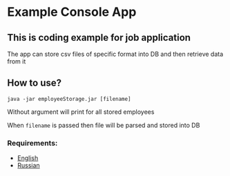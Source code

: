 # Example Console App

## This is coding example for job application

The app can store csv files of specific format into DB and then retrieve data from it

## How to use?

`java -jar employeeStorage.jar [filename]`

Without argument will print for all stored employees

When `filename` is passed then file will be parsed and stored into DB

### Requirements:

* [English](/Requirements_en.md)
* [Russian](/Requirements_ru.md)